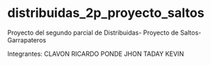 # distribuidas_2p_proyecto_saltos
Proyecto del segundo parcial de Distribuidas- Proyecto de Saltos-Garrapateros

Integrantes: CLAVON RICARDO
	     PONDE JHON	
	     TADAY KEVIN
